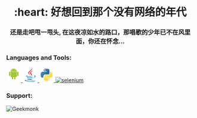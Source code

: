 <h1 align="center">:heart: 好想回到那个没有网络的年代</h1>
<h3 align="center">还是走吧甩一甩头, 在这夜凉如水的路口，那唱歌的少年已不在风里面，你还在怀念...</h3>


<h3 align="left">Languages and Tools:</h3>
<p align="left"> <a href="https://developer.android.com" target="_blank"> <img src="https://raw.githubusercontent.com/devicons/devicon/master/icons/android/android-original-wordmark.svg" alt="android" width="40" height="40"/> </a> <a href="https://www.java.com" target="_blank"> <img src="https://raw.githubusercontent.com/devicons/devicon/master/icons/java/java-original.svg" alt="java" width="40" height="40"/> </a> <a href="https://www.python.org" target="_blank"> <img src="https://raw.githubusercontent.com/devicons/devicon/master/icons/python/python-original.svg" alt="python" width="40" height="40"/> </a> <a href="https://www.selenium.dev" target="_blank"> <img src="https://raw.githubusercontent.com/detain/svg-logos/780f25886640cef088af994181646db2f6b1a3f8/svg/selenium-logo.svg" alt="selenium" width="40" height="40"/> </a> </p>

<h3 align="left">Support:</h3>
<p><a href="https://www.buymeacoffee.com/Geekmonk"> <img align="left" src="https://cdn.buymeacoffee.com/buttons/v2/default-yellow.png" height="50" width="210" alt="Geekmonk" /></a></p><br><br>

